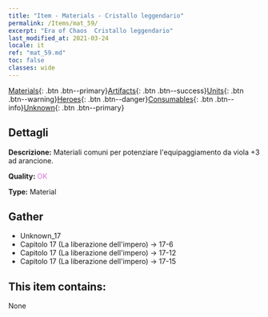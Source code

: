 ```yaml
---
title: "Item - Materials - Cristallo leggendario"
permalink: /Items/mat_59/
excerpt: "Era of Chaos  Cristallo leggendario"
last_modified_at: 2021-03-24
locale: it
ref: "mat_59.md"
toc: false
classes: wide
---
```

 [Materials](/it/Items/){: .btn .btn--primary}[Artifacts](/it/Items/Artifacts/){: .btn .btn--success}[Units](/it/Items/Units/){: .btn .btn--warning}[Heroes](/it/Items/Heroes/){: .btn .btn--danger}[Consumables](/it/Items/Consumables/){: .btn .btn--info}[Unknown](/it/Items/Unknown/){: .btn .btn--primary}

## Dettagli
 **Descrizione:** Materiali comuni per potenziare l'equipaggiamento da viola +3 ad arancione.

 **Quality:** <span style="color: #DA70D6">OK</span>

 **Type:** Material

## Gather

*    Unknown_17 
*    Capitolo 17 (La liberazione dell'impero) -> 17-6 
*    Capitolo 17 (La liberazione dell'impero) -> 17-12 
*    Capitolo 17 (La liberazione dell'impero) -> 17-15 

## This item contains:

  None

